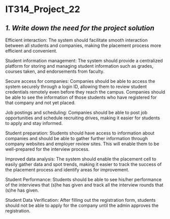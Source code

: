 # IT314_Project_22

 ## *1. Write down the need for the project solution*

Efficient interaction: The system should facilitate smooth interaction between all students and companies, making the placement process more efficient and convenient.

Student information management: The system should provide a centralized platform for storing and managing student information such as grades, courses taken, and endorsements from faculty.

Secure access for companies: 
Companies should be able to access the system securely through a login ID, allowing them to review student credentials remotely even before they reach the campus. 
Companies should be able to see the information of those students who have registered for that company and not yet placed.

Job postings and scheduling: Companies should be able to post job opportunities and schedule recruiting drives, making it easier for students to apply and stay informed. 

Student preparation: Students should have access to information about companies and should be able to gather further information through company websites and employer review sites. This will enable them to be well-prepared for the interview process.

Improved data analysis: The system should enable the placement cell to easily gather data and spot trends, making it easier to track the success of the placement process and identify areas for improvement.

Student Performance: Students should be able to see his/her performance of the interviews that (s)he has given and track all the interview rounds that (s)he has given.

Student Data Verification: After filling out the registration form, students should not be able to apply for the company until the admin approves the registration.
